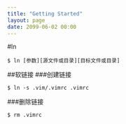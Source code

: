 ```yaml
---
title: "Getting Started"
layout: page
date: 2099-06-02 00:00
---
```


#ln
```
$ ln [参数][源文件或目录][目标文件或目录]
```
##软链接
###创建链接
```
$ ln -s .vim/.vimrc .vimrc
```
###删除链接
```
$ rm .vimrc
```